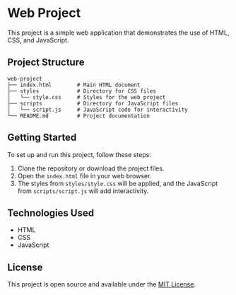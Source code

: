 # Web Project

This project is a simple web application that demonstrates the use of HTML, CSS, and JavaScript.

## Project Structure

```
web-project
├── index.html        # Main HTML document
├── styles            # Directory for CSS files
│   └── style.css     # Styles for the web project
├── scripts           # Directory for JavaScript files
│   └── script.js     # JavaScript code for interactivity
└── README.md         # Project documentation
```

## Getting Started

To set up and run this project, follow these steps:

1. Clone the repository or download the project files.
2. Open the `index.html` file in your web browser.
3. The styles from `styles/style.css` will be applied, and the JavaScript from `scripts/script.js` will add interactivity.

## Technologies Used

- HTML
- CSS
- JavaScript

## License

This project is open source and available under the [MIT License](LICENSE).